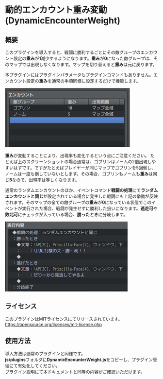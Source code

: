 # 動的エンカウント重み変動(DynamicEncounterWeight)

## 概要
このプラグインを導入すると、戦闘に勝利するごとにその敵グループのエンカウント設定の**重み**が**1**減少するようになります。**重み**が**0**になった敵グループは、そのマップでは出現しなくなります。マップを切り替えると**重み**は元に戻ります。

本プラグインにはプラグインパラメータもプラグインコマンドもありません。エンカウント設定の**重み**を通常の手順同様に設定するだけで機能します。

![DynamicEncounterWeight](https://github.com/nz-prism/RPG-Maker-MZ/blob/master/ReadmeImages/DynamicEncounterWeight1.png)

**重み**が変動することにより、出現率も変化するという点にご注意ください。
たとえば上のスクリーンショットの場合通常は、ゴブリンはノームの2倍出現しやすいはずです。ですがたとえばプレイヤーが同じマップでゴブリンを5回倒し、ノームは一度も倒していないとします。その場合、ゴブリンもノームも**重み**は同じ**5**なので、出現率は等しくなります。

通常のランダムエンカウントのほか、イベントコマンド**戦闘の処理**にて**ランダムエンカウントと同じ**が設定されている場合に発生した戦闘にも上記の挙動が反映されます。そのマップの全ての敵グループの**重み**が**0**になっている状態でこのイベントが実行された場合、戦闘が発生せずに勝利した扱いになります。**逃走可**や**敗北可**にチェックが入っている場合、**勝ったとき**に分岐します。

![EventCommand](https://github.com/nz-prism/RPG-Maker-MZ/blob/master/ReadmeImages/DynamicEncounterWeight2.png)


## ライセンス
このプラグインはMITライセンスにてリリースされています。  
https://opensource.org/licenses/mit-license.php


## 使用方法
導入方法は通常のプラグインと同様です。  
**js/plugins**フォルダに**DynamicEncounterWeight.js**をコピーし、プラグイン管理にて有効化してください。  
プラグイン説明にて本ドキュメントと同等の内容がご確認いただけます。